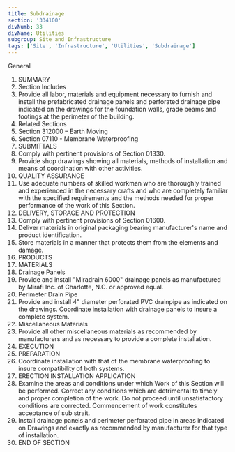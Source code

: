 ```yaml
---
title: Subdrainage
section: '334100'
divNumb: 33
divName: Utilities
subgroup: Site and Infrastructure
tags: ['Site', 'Infrastructure', 'Utilities', 'Subdrainage']
---
```



General
   1. SUMMARY
   1. Section Includes
   1. Provide all labor, materials and equipment necessary to furnish and install the prefabricated drainage panels and perforated drainage pipe indicated on the drawings for the foundation walls, grade beams and footings at the perimeter of the building.
   1. Related Sections
   1. Section 312000 – Earth Moving
   1. Section 07110 - Membrane Waterproofing
   1. SUBMITTALS
   1. Comply with pertinent provisions of Section 01330.
   1. Provide shop drawings showing all materials, methods of installation and means of coordination with other activities.
   1. QUALITY ASSURANCE
   1. Use adequate numbers of skilled workman who are thoroughly trained and experienced in the necessary crafts and who are completely familiar with the specified requirements and the methods needed for proper performance of the work of this Section.
   1. DELIVERY, STORAGE AND PROTECTION
   1. Comply with pertinent provisions of Section 01600.
   1. Deliver materials in original packaging bearing manufacturer's name and product identification.
   1. Store materials in a manner that protects them from the elements and damage.
   1. PRODUCTS
   1. MATERIALS
   1. Drainage Panels
   1. Provide and install "Miradrain 6000" drainage panels as manufactured by Mirafi Inc. of Charlotte, N.C. or approved equal.
   1. Perimeter Drain Pipe
   1. Provide and install 4" diameter perforated PVC drainpipe as indicated on the drawings. Coordinate installation with drainage panels to insure a complete system.
   1. Miscellaneous Materials
   1. Provide all other miscellaneous materials as recommended by manufacturers and as necessary to provide a complete installation.
   1. EXECUTION
   1. PREPARATION
   1. Coordinate installation with that of the membrane waterproofing to insure compatibility of both systems.
   1. ERECTION INSTALLATION APPLICATION
   1. Examine the areas and conditions under which Work of this Section will be performed. Correct any conditions which are detrimental to timely and proper completion of the work. Do not proceed until unsatisfactory conditions are corrected. Commencement of work constitutes acceptance of sub strait.
   1. Install drainage panels and perimeter perforated pipe in areas indicated on Drawings and exactly as recommended by manufacturer for that type of installation.
1. END OF SECTION

